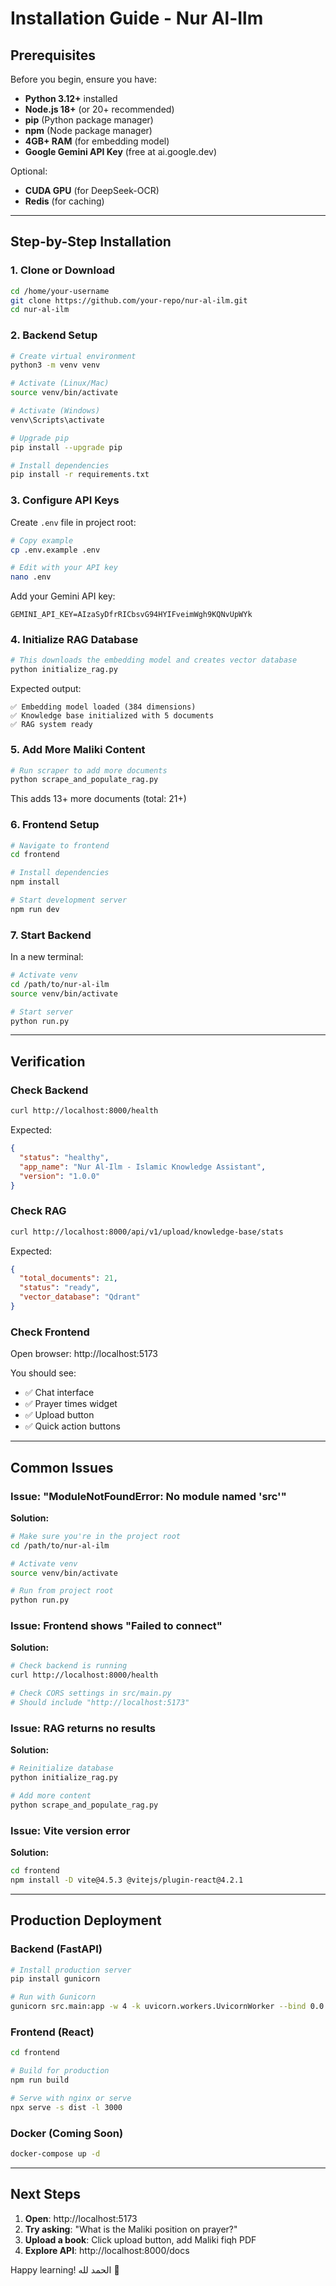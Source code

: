 # Installation Guide - Nur Al-Ilm

## Prerequisites

Before you begin, ensure you have:

- **Python 3.12+** installed
- **Node.js 18+** (or 20+ recommended)
- **pip** (Python package manager)
- **npm** (Node package manager)
- **4GB+ RAM** (for embedding model)
- **Google Gemini API Key** (free at ai.google.dev)

Optional:
- **CUDA GPU** (for DeepSeek-OCR)
- **Redis** (for caching)

---

## Step-by-Step Installation

### 1. Clone or Download

```bash
cd /home/your-username
git clone https://github.com/your-repo/nur-al-ilm.git
cd nur-al-ilm
```

### 2. Backend Setup

```bash
# Create virtual environment
python3 -m venv venv

# Activate (Linux/Mac)
source venv/bin/activate

# Activate (Windows)
venv\Scripts\activate

# Upgrade pip
pip install --upgrade pip

# Install dependencies
pip install -r requirements.txt
```

### 3. Configure API Keys

Create `.env` file in project root:

```bash
# Copy example
cp .env.example .env

# Edit with your API key
nano .env
```

Add your Gemini API key:
```
GEMINI_API_KEY=AIzaSyDfrRICbsvG94HYIFveimWgh9KQNvUpWYk
```

### 4. Initialize RAG Database

```bash
# This downloads the embedding model and creates vector database
python initialize_rag.py
```

Expected output:
```
✅ Embedding model loaded (384 dimensions)
✅ Knowledge base initialized with 5 documents
✅ RAG system ready
```

### 5. Add More Maliki Content

```bash
# Run scraper to add more documents
python scrape_and_populate_rag.py
```

This adds 13+ more documents (total: 21+)

### 6. Frontend Setup

```bash
# Navigate to frontend
cd frontend

# Install dependencies
npm install

# Start development server
npm run dev
```

### 7. Start Backend

In a new terminal:

```bash
# Activate venv
cd /path/to/nur-al-ilm
source venv/bin/activate

# Start server
python run.py
```

---

## Verification

### Check Backend

```bash
curl http://localhost:8000/health
```

Expected:
```json
{
  "status": "healthy",
  "app_name": "Nur Al-Ilm - Islamic Knowledge Assistant",
  "version": "1.0.0"
}
```

### Check RAG

```bash
curl http://localhost:8000/api/v1/upload/knowledge-base/stats
```

Expected:
```json
{
  "total_documents": 21,
  "status": "ready",
  "vector_database": "Qdrant"
}
```

### Check Frontend

Open browser: http://localhost:5173

You should see:
- ✅ Chat interface
- ✅ Prayer times widget
- ✅ Upload button
- ✅ Quick action buttons

---

## Common Issues

### Issue: "ModuleNotFoundError: No module named 'src'"

**Solution:**
```bash
# Make sure you're in the project root
cd /path/to/nur-al-ilm

# Activate venv
source venv/bin/activate

# Run from project root
python run.py
```

### Issue: Frontend shows "Failed to connect"

**Solution:**
```bash
# Check backend is running
curl http://localhost:8000/health

# Check CORS settings in src/main.py
# Should include "http://localhost:5173"
```

### Issue: RAG returns no results

**Solution:**
```bash
# Reinitialize database
python initialize_rag.py

# Add more content
python scrape_and_populate_rag.py
```

### Issue: Vite version error

**Solution:**
```bash
cd frontend
npm install -D vite@4.5.3 @vitejs/plugin-react@4.2.1
```

---

## Production Deployment

### Backend (FastAPI)

```bash
# Install production server
pip install gunicorn

# Run with Gunicorn
gunicorn src.main:app -w 4 -k uvicorn.workers.UvicornWorker --bind 0.0.0.0:8000
```

### Frontend (React)

```bash
cd frontend

# Build for production
npm run build

# Serve with nginx or serve
npx serve -s dist -l 3000
```

### Docker (Coming Soon)

```bash
docker-compose up -d
```

---

## Next Steps

1. **Open**: http://localhost:5173
2. **Try asking**: "What is the Maliki position on prayer?"
3. **Upload a book**: Click upload button, add Maliki fiqh PDF
4. **Explore API**: http://localhost:8000/docs

Happy learning! الحمد لله 🌟

